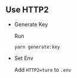 ## Use HTTP2

- Generate Key

  Run

  ```
  yarn generate:key
  ```

- Set Env

  Add `HTTP2=ture` to `.env`
